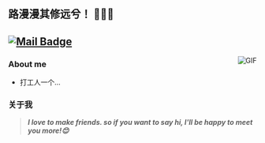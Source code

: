 ## 路漫漫其修远兮！ 👨🏻‍💻
<!--[![GitHub](https://img.shields.io/badge/dynamic/json?logo=github&label=GitHub&labelColor=2C2E43&color=2C2E43&query=%24.count&url=https%3A%2F%2Fapi.swo.moe%2Fstats%2Fgithub%2FQiXiuYuana)](https://github.com/QiXiuYuana)-->
[![Mail Badge](https://img.shields.io/badge/-qixiuyuano@gmail.com-c14438?style=flat&logo=Gmail&logoColor=white&link=mailto:qixiuyuano@gmail.com)](mailto:qixiuyuano@gmail.com)
---
<img align="right" alt="GIF" src="https://raw.githubusercontent.com/JoeyBling/JoeyBling/master/pic/pusheencode.gif" />

### About me

- 打工人一个...




### 关于我

> ***I love to make friends. so if you want to say hi, I'll be happy to meet you more!😊***


